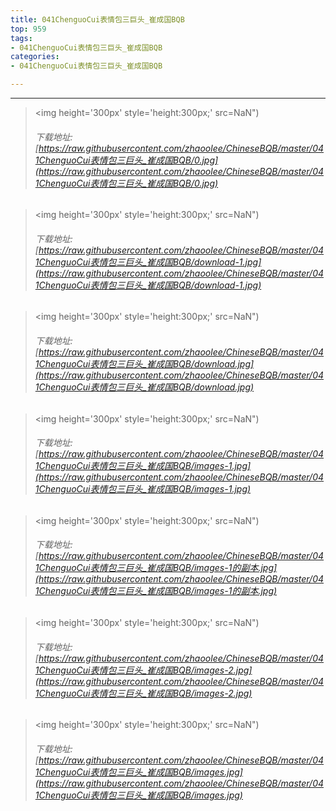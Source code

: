 ```yaml
---
title: 041ChenguoCui表情包三巨头_崔成国BQB
top: 959
tags:
- 041ChenguoCui表情包三巨头_崔成国BQB
categories:
- 041ChenguoCui表情包三巨头_崔成国BQB

---
```


------

<!-- more -->

> <img height='300px' style='height:300px;' src=NaN")
> ###### 下载地址:[https://raw.githubusercontent.com/zhaoolee/ChineseBQB/master/041ChenguoCui表情包三巨头_崔成国BQB/0.jpg](https://raw.githubusercontent.com/zhaoolee/ChineseBQB/master/041ChenguoCui表情包三巨头_崔成国BQB/0.jpg)

> <img height='300px' style='height:300px;' src=NaN")
> ###### 下载地址:[https://raw.githubusercontent.com/zhaoolee/ChineseBQB/master/041ChenguoCui表情包三巨头_崔成国BQB/download-1.jpg](https://raw.githubusercontent.com/zhaoolee/ChineseBQB/master/041ChenguoCui表情包三巨头_崔成国BQB/download-1.jpg)

> <img height='300px' style='height:300px;' src=NaN")
> ###### 下载地址:[https://raw.githubusercontent.com/zhaoolee/ChineseBQB/master/041ChenguoCui表情包三巨头_崔成国BQB/download.jpg](https://raw.githubusercontent.com/zhaoolee/ChineseBQB/master/041ChenguoCui表情包三巨头_崔成国BQB/download.jpg)

> <img height='300px' style='height:300px;' src=NaN")
> ###### 下载地址:[https://raw.githubusercontent.com/zhaoolee/ChineseBQB/master/041ChenguoCui表情包三巨头_崔成国BQB/images-1.jpg](https://raw.githubusercontent.com/zhaoolee/ChineseBQB/master/041ChenguoCui表情包三巨头_崔成国BQB/images-1.jpg)

> <img height='300px' style='height:300px;' src=NaN")
> ###### 下载地址:[https://raw.githubusercontent.com/zhaoolee/ChineseBQB/master/041ChenguoCui表情包三巨头_崔成国BQB/images-1的副本.jpg](https://raw.githubusercontent.com/zhaoolee/ChineseBQB/master/041ChenguoCui表情包三巨头_崔成国BQB/images-1的副本.jpg)

> <img height='300px' style='height:300px;' src=NaN")
> ###### 下载地址:[https://raw.githubusercontent.com/zhaoolee/ChineseBQB/master/041ChenguoCui表情包三巨头_崔成国BQB/images-2.jpg](https://raw.githubusercontent.com/zhaoolee/ChineseBQB/master/041ChenguoCui表情包三巨头_崔成国BQB/images-2.jpg)

> <img height='300px' style='height:300px;' src=NaN")
> ###### 下载地址:[https://raw.githubusercontent.com/zhaoolee/ChineseBQB/master/041ChenguoCui表情包三巨头_崔成国BQB/images.jpg](https://raw.githubusercontent.com/zhaoolee/ChineseBQB/master/041ChenguoCui表情包三巨头_崔成国BQB/images.jpg)

